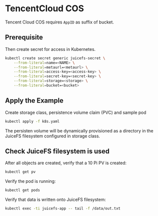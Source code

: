# TencentCloud COS

Tencent Cloud COS requires `AppID` as suffix of bucket.

## Prerequisite

Then create secret for access in Kubernetes.

```sh
kubectl create secret generic juicefs-secret \
    --from-literal=name=<NAME> \
    --from-literal=metaurl=<metaurl> \
    --from-literal=access-key=<access-key> \
    --from-literal=secret-key=<secret-key> \
    --from-literal=storage=<storage> \
    --from-literal=bucket=<bucket>
```

## Apply the Example

Create storage class, persistence volume claim (PVC) and sample pod

```sh
kubectl apply -f k8s.yaml
```

The persisten volume will be dynamically provisioned as a directory in the JuiceFS filesystem configured in storage class.

## Check JuiceFS filesystem is used

After all objects are created, verify that a 10 Pi PV is created:

```sh
kubectl get pv
```

Verify the pod is running:

```sh
kubectl get pods
```

Verify that data is written onto JuiceFS filesystem:

```sh
kubectl exec -ti juicefs-app -- tail -f /data/out.txt
```
